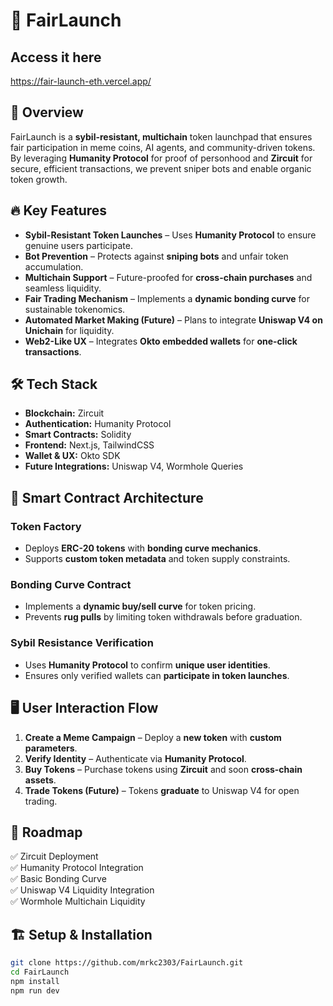 # 🚀 FairLaunch  

## Access it here
https://fair-launch-eth.vercel.app/

## 🌟 Overview  
FairLaunch is a **sybil-resistant, multichain** token launchpad that ensures fair participation in meme coins, AI agents, and community-driven tokens. By leveraging **Humanity Protocol** for proof of personhood and **Zircuit** for secure, efficient transactions, we prevent sniper bots and enable organic token growth.  

## 🔥 Key Features  
- **Sybil-Resistant Token Launches** – Uses **Humanity Protocol** to ensure genuine users participate.  
- **Bot Prevention** – Protects against **sniping bots** and unfair token accumulation.  
- **Multichain Support** – Future-proofed for **cross-chain purchases** and seamless liquidity.  
- **Fair Trading Mechanism** – Implements a **dynamic bonding curve** for sustainable tokenomics.  
- **Automated Market Making (Future)** – Plans to integrate **Uniswap V4 on Unichain** for liquidity.  
- **Web2-Like UX** – Integrates **Okto embedded wallets** for **one-click transactions**.  

## 🛠️ Tech Stack  
- **Blockchain:** Zircuit  
- **Authentication:** Humanity Protocol  
- **Smart Contracts:** Solidity  
- **Frontend:** Next.js, TailwindCSS  
- **Wallet & UX:** Okto SDK  
- **Future Integrations:** Uniswap V4, Wormhole Queries  

## 📜 Smart Contract Architecture  
### Token Factory  
- Deploys **ERC-20 tokens** with **bonding curve mechanics**.  
- Supports **custom token metadata** and token supply constraints.  

### Bonding Curve Contract  
- Implements a **dynamic buy/sell curve** for token pricing.  
- Prevents **rug pulls** by limiting token withdrawals before graduation.  

### Sybil Resistance Verification  
- Uses **Humanity Protocol** to confirm **unique user identities**.  
- Ensures only verified wallets can **participate in token launches**.  

## 🖥️ User Interaction Flow  
1. **Create a Meme Campaign** – Deploy a **new token** with **custom parameters**.  
2. **Verify Identity** – Authenticate via **Humanity Protocol**.  
3. **Buy Tokens** – Purchase tokens using **Zircuit** and soon **cross-chain assets**.  
4. **Trade Tokens (Future)** – Tokens **graduate** to Uniswap V4 for open trading.  

## 🎯 Roadmap  
✅ Zircuit Deployment  
✅ Humanity Protocol Integration  
✅ Basic Bonding Curve  
✅ Uniswap V4 Liquidity Integration  
✅ Wormhole Multichain Liquidity  


## 🏗️ Setup & Installation  
```bash
git clone https://github.com/mrkc2303/FairLaunch.git
cd FairLaunch
npm install
npm run dev
